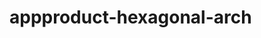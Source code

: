  # appproduct-hexagonal-arch                 
            
         
                 
            
          
               
                  
          
          
     
 
